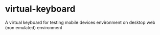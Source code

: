 # virtual-keyboard
A virtual keyboard for testing mobile devices environment on desktop web (non emulated) environment

